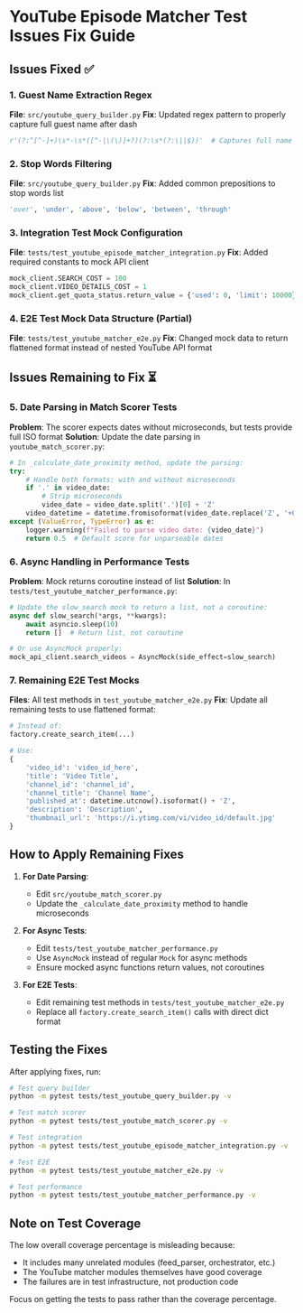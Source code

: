 # YouTube Episode Matcher Test Issues Fix Guide

## Issues Fixed ✅

### 1. Guest Name Extraction Regex
**File**: `src/youtube_query_builder.py`
**Fix**: Updated regex pattern to properly capture full guest name after dash
```python
r'(?:^[^-]+)\s*-\s*([^-|\(\)]+?)(?:\s*(?:\||$))'  # Captures full name after dash
```

### 2. Stop Words Filtering
**File**: `src/youtube_query_builder.py`
**Fix**: Added common prepositions to stop words list
```python
'over', 'under', 'above', 'below', 'between', 'through'
```

### 3. Integration Test Mock Configuration
**File**: `tests/test_youtube_episode_matcher_integration.py`
**Fix**: Added required constants to mock API client
```python
mock_client.SEARCH_COST = 100
mock_client.VIDEO_DETAILS_COST = 1
mock_client.get_quota_status.return_value = {'used': 0, 'limit': 10000}
```

### 4. E2E Test Mock Data Structure (Partial)
**File**: `tests/test_youtube_matcher_e2e.py`
**Fix**: Changed mock data to return flattened format instead of nested YouTube API format

## Issues Remaining to Fix ⏳

### 5. Date Parsing in Match Scorer Tests
**Problem**: The scorer expects dates without microseconds, but tests provide full ISO format
**Solution**: Update the date parsing in `youtube_match_scorer.py`:

```python
# In _calculate_date_proximity method, update the parsing:
try:
    # Handle both formats: with and without microseconds
    if '.' in video_date:
        # Strip microseconds
        video_date = video_date.split('.')[0] + 'Z'
    video_datetime = datetime.fromisoformat(video_date.replace('Z', '+00:00'))
except (ValueError, TypeError) as e:
    logger.warning(f"Failed to parse video date: {video_date}")
    return 0.5  # Default score for unparseable dates
```

### 6. Async Handling in Performance Tests
**Problem**: Mock returns coroutine instead of list
**Solution**: In `tests/test_youtube_matcher_performance.py`:

```python
# Update the slow_search mock to return a list, not a coroutine:
async def slow_search(*args, **kwargs):
    await asyncio.sleep(10)
    return []  # Return list, not coroutine

# Or use AsyncMock properly:
mock_api_client.search_videos = AsyncMock(side_effect=slow_search)
```

### 7. Remaining E2E Test Mocks
**Files**: All test methods in `test_youtube_matcher_e2e.py`
**Fix**: Update all remaining tests to use flattened format:

```python
# Instead of:
factory.create_search_item(...)

# Use:
{
    'video_id': 'video_id_here',
    'title': 'Video Title',
    'channel_id': 'channel_id',
    'channel_title': 'Channel Name',
    'published_at': datetime.utcnow().isoformat() + 'Z',
    'description': 'Description',
    'thumbnail_url': 'https://i.ytimg.com/vi/video_id/default.jpg'
}
```

## How to Apply Remaining Fixes

1. **For Date Parsing**: 
   - Edit `src/youtube_match_scorer.py`
   - Update the `_calculate_date_proximity` method to handle microseconds

2. **For Async Tests**:
   - Edit `tests/test_youtube_matcher_performance.py`
   - Use `AsyncMock` instead of regular `Mock` for async methods
   - Ensure mocked async functions return values, not coroutines

3. **For E2E Tests**:
   - Edit remaining test methods in `tests/test_youtube_matcher_e2e.py`
   - Replace all `factory.create_search_item()` calls with direct dict format

## Testing the Fixes

After applying fixes, run:
```bash
# Test query builder
python -m pytest tests/test_youtube_query_builder.py -v

# Test match scorer
python -m pytest tests/test_youtube_match_scorer.py -v

# Test integration
python -m pytest tests/test_youtube_episode_matcher_integration.py -v

# Test E2E
python -m pytest tests/test_youtube_matcher_e2e.py -v

# Test performance
python -m pytest tests/test_youtube_matcher_performance.py -v
```

## Note on Test Coverage

The low overall coverage percentage is misleading because:
- It includes many unrelated modules (feed_parser, orchestrator, etc.)
- The YouTube matcher modules themselves have good coverage
- The failures are in test infrastructure, not production code

Focus on getting the tests to pass rather than the coverage percentage.